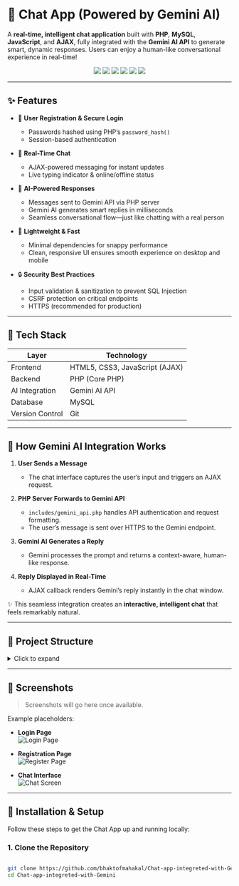 # 🧠 Chat App (Powered by Gemini AI)

A **real-time, intelligent chat application** built with **PHP**, **MySQL**, **JavaScript**, and **AJAX**, fully integrated with the **Gemini AI API** to generate smart, dynamic responses. Users can enjoy a human-like conversational experience in real-time!

<p align="center">
  <img src="https://img.shields.io/badge/Language-PHP-blue?style=for-the-badge&logo=php&logoColor=white">
  <img src="https://img.shields.io/badge/Database-MySQL-yellow?style=for-the-badge&logo=mysql&logoColor=black">
  <img src="https://img.shields.io/badge/Frontend-HTML5%2C%20CSS3%2C%20JavaScript-orange?style=for-the-badge&logo=html5&logoColor=white">
  <img src="https://img.shields.io/badge/AJAX-Real--Time-lightgrey?style=for-the-badge&logo=ajax">
  <img src="https://img.shields.io/badge/AI-Gemini%20API-purple?style=for-the-badge&logo=googlecloud">
  <img src="https://img.shields.io/badge/Version%20Control-Git-black?style=for-the-badge&logo=git&logoColor=white">
</p>

---

## ✨ Features

- 🔐 **User Registration & Secure Login**  
  - Passwords hashed using PHP’s `password_hash()`  
  - Session-based authentication  

- 💬 **Real-Time Chat**  
  - AJAX-powered messaging for instant updates  
  - Live typing indicator & online/offline status  

- 🤖 **AI-Powered Responses**  
  - Messages sent to Gemini API via PHP server  
  - Gemini AI generates smart replies in milliseconds  
  - Seamless conversational flow—just like chatting with a real person  

- 🚀 **Lightweight & Fast**  
  - Minimal dependencies for snappy performance  
  - Clean, responsive UI ensures smooth experience on desktop and mobile  

- 🔒 **Security Best Practices**  
  - Input validation & sanitization to prevent SQL Injection  
  - CSRF protection on critical endpoints  
  - HTTPS (recommended for production)  

---

## 🧰 Tech Stack

| Layer            | Technology                         |
|------------------|-------------------------------------|
| Frontend         | HTML5, CSS3, JavaScript (AJAX)      |
| Backend          | PHP (Core PHP)                      |
| AI Integration   | Gemini AI API                       |
| Database         | MySQL                                |
| Version Control  | Git                                 |

---

## 🧠 How Gemini AI Integration Works

1. **User Sends a Message**  
   - The chat interface captures the user’s input and triggers an AJAX request.

2. **PHP Server Forwards to Gemini API**  
   - `includes/gemini_api.php` handles API authentication and request formatting.
   - The user’s message is sent over HTTPS to the Gemini endpoint.

3. **Gemini AI Generates a Reply**  
   - Gemini processes the prompt and returns a context-aware, human-like response.

4. **Reply Displayed in Real-Time**  
   - AJAX callback renders Gemini’s reply instantly in the chat window.

✨ This seamless integration creates an **interactive, intelligent chat** that feels remarkably natural.

---

## 📂 Project Structure

<details>
<summary>Click to expand</summary>



</details>

---

## 📸 Screenshots

> Screenshots will go here once available.

Example placeholders:

- **Login Page**  
  ![Login Page](image/login.png)

- **Registration Page**  
  ![Register Page](image/register.png)

- **Chat Interface**  
  ![Chat Screen](image/chat_screen.png)

---

## 🚀 Installation & Setup

Follow these steps to get the Chat App up and running locally:

### 1. Clone the Repository
```bash

git clone https://github.com/bhaktofmahakal/Chat-app-integreted-with-Gemini.git
cd Chat-app-integreted-with-Gemini
